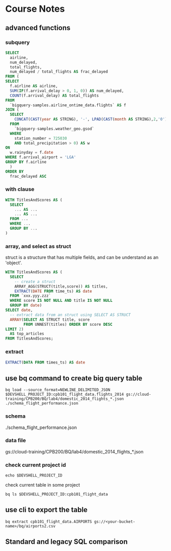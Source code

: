 # Course Notes
## advanced functions
### subquery
```sql
SELECT
  airline,
  num_delayed,
  total_flights,
  num_delayed / total_flights AS frac_delayed
FROM (
SELECT
  f.airline AS airline,
  SUM(IF(f.arrival_delay > 0, 1, 0)) AS num_delayed,
  COUNT(f.arrival_delay) AS total_flights
FROM
  `bigquery-samples.airline_ontime_data.flights` AS f
JOIN (
  SELECT
    CONCAT(CAST(year AS STRING), '-', LPAD(CAST(month AS STRING),2,'0'), '-', LPAD(CAST(day AS STRING),2,'0')) AS rainyday
  FROM
    `bigquery-samples.weather_geo.gsod`
  WHERE
    station_number = 725030
    AND total_precipitation > 0) AS w
ON
  w.rainyday = f.date
WHERE f.arrival_airport = 'LGA'
GROUP BY f.airline
  )
ORDER BY
  frac_delayed ASC
```
### with clause
```sql
WITH TitlesAndScores AS (
  SELECT 
    ... AS ...
    ... AS ...
  FROM ...
  WHERE ...
  GROUP BY ...
)
```
### array, and select as struct
struct is a structure that has multiple fields, and can be understand as an 'object'.

```sql
WITH TitlesAndScores AS (
  SELECT
    -- create a struct
    ARRAY_AGG(STRUCT(title,score)) AS titles,
    EXTRACT(DATE FROM time_ts) AS date
  FROM `xxx.yyy.zzz`
  WHERE score IS NOT NULL AND title IS NOT NULL
  GROUP BY date)
SELECT date,
  -- extract data from an struct using SELECT AS STRUCT
  ARRAY(SELECT AS STRUCT title, score
        FROM UNNEST(titles) ORDER BY score DESC
LIMIT 2)
  AS top_articles
FROM TitlesAndScores;
```
### extract
```sql
EXTRACT(DATA FROM times_ts) AS date
```

## use bq command to create big query table
```
bq load --source_format=NEWLINE_DELIMITED_JSON $DEVSHELL_PROJECT_ID:cpb101_flight_data.flights_2014 gs://cloud-training/CPB200/BQ/lab4/domestic_2014_flights_*.json ./schema_flight_performance.json
```
### schema
./schema_flight_performance.json
### data file
gs://cloud-training/CPB200/BQ/lab4/domestic_2014_flights_*.json
### check current project id
```
echo $DEVSHELL_PROJECT_ID
```
check current table in some project
```
bq ls $DEVSHELL_PROJECT_ID:cpb101_flight_data
```
## use cli to export the table
```
bq extract cpb101_flight_data.AIRPORTS gs://<your-bucket-name>/bq/airports2.csv
```

## Standard and legacy SQL comparison
